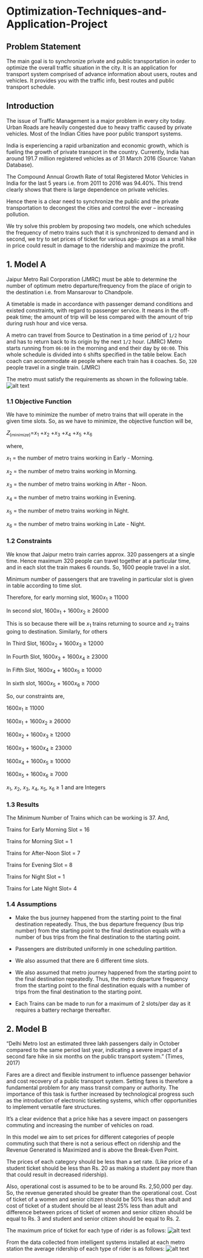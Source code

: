 # Optimization-Techniques-and-Application-Project

## Problem Statement
The main goal is to synchronize private and public transportation in order to optimize the overall traffic situation in the city. It is an application for transport system comprised of advance information about users, routes and vehicles. It provides you with the traffic info, best routes and public transport schedule.

## Introduction
The issue of Traffic Management is a major problem in every city today. Urban Roads are heavily congested due to heavy traffic caused by private vehicles. Most of the Indian Cities have poor public transport systems. 

India is experiencing a rapid urbanization and economic growth, which is fueling the growth of private transport in the country. Currently, India has around 191.7 million registered vehicles as of 31 March 2016 (Source: Vahan Database). 

The Compound Annual Growth Rate of total Registered Motor Vehicles in India for the last 5 years i.e. from 2011 to 2016 was 94.40%. This trend clearly shows that there is large dependence on private vehicles.

Hence there is a clear need to synchronize the public and the private transportation to decongest the cities and control the ever – increasing
pollution.

We try solve this problem by proposing two models, one which schedules the frequency of metro trains such that it is synchronized to demand and in second, we try to set prices of ticket for various age- groups as a small hike in price could result in damage to the ridership and maximize the profit.

## 1. Model A
Jaipur Metro Rail Corporation (JMRC) must be able to determine the number of optimum metro departure/frequency from the place of origin to the destination i.e. from Mansarovar to Chandpole.

A timetable is made in accordance with passenger demand conditions and existed constraints, with regard to passenger service. It means in the off-peak time; the amount of trip will be less compared with the amount of trip during rush hour and vice versa.

A metro can travel from Source to Destination in a time period of ```1/2``` hour and has to return back to its origin by the next ```1/2``` hour. (JMRC)
Metro starts running from ```06:00``` in the morning and end their day by ```00:00```. This whole schedule is divided into ```6``` shifts specified in the table below. Each coach can accommodate ```40``` people where each train has ```8``` coaches. So, ```320``` people travel in a single train. (JMRC)

The metro must satisfy the requirements as shown in the following table.
![alt text](/Images/Model%201%20Fig%201.png)

### 1.1 Objective Function
We have to minimize the number of metro trains that will operate in the given time slots. So, as we have to minimize, the objective function will be,

𝑍<sub>(𝑚𝑖𝑛𝑖𝑚𝑖𝑧𝑒)</sub>=𝑥<sub>1</sub> +𝑥<sub>2</sub> +𝑥<sub>3</sub> +𝑥<sub>4</sub> +𝑥<sub>5</sub> +𝑥<sub>6</sub>

where,

𝑥<sub>1</sub> = the number of metro trains working in Early - Morning.

𝑥<sub>2</sub> = the number of metro trains working in Morning.

𝑥<sub>3</sub> = the number of metro trains working in After - Noon.

𝑥<sub>4</sub> = the number of metro trains working in Evening.

𝑥<sub>5</sub> = the number of metro trains working in Night.

𝑥<sub>6</sub> = the number of metro trains working in Late - Night.

### 1.2 Constraints
We know that Jaipur metro train carries approx. 320 passengers at a single time. Hence maximum 320 people can travel together at a particular time, and in each slot the train makes 6 rounds. So, 1600 people travel in a slot.

Minimum number of passengers that are traveling in particular slot is given in table according to time slot.

Therefore, for early morning slot,
1600𝑥<sub>1</sub> ≥ 11000

In second slot,
1600𝑥<sub>1</sub> + 1600𝑥<sub>2</sub> ≥ 26000

This is so because there will be 𝑥<sub>1</sub> trains returning to source and 𝑥<sub>2</sub> trains going to destination. Similarly, for others

In Third Slot,
1600𝑥<sub>2</sub> + 1600𝑥<sub>3</sub> ≥ 12000

In Fourth Slot,
1600𝑥<sub>3</sub> + 1600𝑥<sub>4</sub> ≥ 23000

In Fifth Slot, 
1600𝑥<sub>4</sub> + 1600𝑥<sub>5</sub> ≥ 10000

In sixth slot,
1600𝑥<sub>5</sub> + 1600𝑥<sub>6</sub> ≥ 7000

So, our constraints are,

1600𝑥<sub>1</sub> ≥ 11000

1600𝑥<sub>1</sub> + 1600𝑥<sub>2</sub> ≥ 26000 

1600𝑥<sub>2</sub> + 1600𝑥<sub>3</sub> ≥ 12000 

1600𝑥<sub>3</sub> + 1600𝑥<sub>4</sub> ≥ 23000 

1600𝑥<sub>4</sub> + 1600𝑥<sub>5</sub> ≥ 10000

1600𝑥<sub>5</sub> + 1600𝑥<sub>6</sub> ≥ 7000

𝑥<sub>1</sub>, 𝑥<sub>2</sub>, 𝑥<sub>3</sub>, 𝑥<sub>4</sub>, x<sub>5</sub>, x<sub>6</sub> ≥ 1 and are Integers

### 1.3 Results
The Minimum Number of Trains which can be working is 37. And,

Trains for Early Morning Slot = 16

Trains for Morning Slot = 1

Trains for After-Noon Slot = 7 

Trains for Evening Slot = 8 

Trains for Night Slot = 1 

Trains for Late Night Slot= 4

### 1.4 Assumptions
* Make the bus journey happened from the starting point to the final destination repeatedly. Thus, the bus departure frequency (bus trip number) from the starting point to the final destination equals with a number of bus trips from the final destination to the starting point.

* Passengers are distributed uniformly in one scheduling partition.

* We also assumed that there are 6 different time slots.

* We also assumed that metro journey happened from the starting point to the final destination repeatedly. Thus, the metro departure frequency from the starting point to the final destination equals with a number of trips from the final destination to the starting point.

* Each Trains can be made to run for a maximum of 2 slots/per day as it requires a battery recharge thereafter.

## 2. Model B
“Delhi Metro lost an estimated three lakh passengers daily in October compared to the same period last year, indicating a severe impact of a second fare hike in six months on the public transport system.” (Times, 2017)

Fares are a direct and flexible instrument to influence passenger behavior and cost recovery of a public transport system. Setting fares is therefore a fundamental problem for any mass transit company or authority. The importance of this task is further increased by technological progress such as the introduction of electronic ticketing systems, which offer opportunities to implement versatile fare structures.

It’s a clear evidence that a price hike has a severe impact on passengers commuting and increasing the number of vehicles on road.

In this model we aim to set prices for different categories of people commuting such that there is not a serious effect on ridership and the Revenue Generated is Maximized and is above the Break-Even Point.

The prices of each category should be less than a set rate. (Like price of a student ticket should be less than Rs. 20 as making a student pay more than that could result in decreased ridership).

Also, operational cost is assumed to be to be around Rs. 2,50,000 per day. So, the revenue generated should be greater than the operational cost.
Cost of ticket of a women and senior citizen should be 50% less than adult and cost of ticket of a student should be al least 25% less than adult and difference between prices of ticket of women and senior citizen should be equal to Rs. 3 and student and senior citizen should be equal to Rs. 2.

The maximum price of ticket for each type of rider is as follows:
![alt text](/Images/Model%202%20Fig%201.png)

From the data collected from intelligent systems installed at each metro station the average ridership of each type of rider is as follows:
![alt text](/Images/Model%202%20Fig%202.png)
